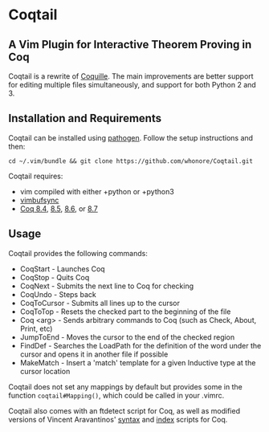# Coqtail
## A Vim Plugin for Interactive Theorem Proving in Coq

Coqtail is a rewrite of
[Coquille](https://github.com/the-lambda-church/coquille).
The main improvements are better support for editing multiple files
simultaneously, and support for both Python 2 and 3.

Installation and Requirements
----------------
Coqtail can be installed using
[pathogen](https://github.com/tpope/vim-pathogen).
Follow the setup instructions and then:

    cd ~/.vim/bundle && git clone https://github.com/whonore/Coqtail.git

Coqtail requires:
- vim compiled with either +python or +python3
- [vimbufsync](https://github.com/let-def/vimbufsync)
- [Coq 8.4](https://coq.inria.fr/coq-84),
  [8.5](https://coq.inria.fr/coq-85),
  [8.6](https://coq.inria.fr/coq-86), or
  [8.7](https://coq.inria.fr/coq-87)

Usage
---
Coqtail provides the following commands:
- CoqStart - Launches Coq
- CoqStop - Quits Coq
- CoqNext - Submits the next line to Coq for checking
- CoqUndo - Steps back
- CoqToCursor - Submits all lines up to the cursor
- CoqToTop - Resets the checked part to the beginning of the file
- Coq \<arg> - Sends arbitrary commands to Coq (such as Check, About, Print,
  etc)
- JumpToEnd - Moves the cursor to the end of the checked region
- FindDef - Searches the LoadPath for the definition of the word under the
  cursor and opens it in another file if possible
- MakeMatch - Insert a 'match' template for a given Inductive type at the
  cursor location

Coqtail does not set any mappings by default but provides some in the function
`coqtail#Mapping()`, which could be called in your .vimrc.

Coqtail also comes with an ftdetect script for Coq, as well as modified
versions of Vincent Aravantinos'
[syntax](http://www.vim.org/scripts/script.php?script_id=2063) and
[index](http://www.vim.org/scripts/script.php?script_id=2079) scripts for Coq.
